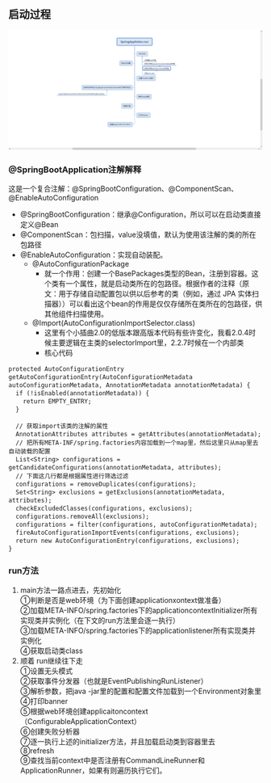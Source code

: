 ## 启动过程
![](../resources/springboot.jpg)
### @SpringBootApplication注解解释
这是一个复合注解：@SpringBootConfiguration、@ComponentScan、@EnableAutoConfiguration  
- @SpringBootConfiguration：继承@Configuration，所以可以在启动类直接定义@Bean 
- @ComponentScan：包扫描，value没填值，默认为使用该注解的类的所在包路径
- @EnableAutoConfiguration：实现自动装配。
  - @AutoConfigurationPackage
    - 就一个作用：创建一个BasePackages类型的Bean，注册到容器。这个类有一个属性，就是启动类所在的包路径。根据作者的注释（原文：用于存储自动配置包以供以后参考的类（例如，通过 JPA 实体扫描器））可以看出这个bean的作用是仅仅存储所在类所在的包路径，供其他组件扫描使用。  
  - @Import(AutoConfigurationImportSelector.class)
    - 这里有个小插曲2.0的低版本跟高版本代码有些许变化，我看2.0.4时候主要逻辑在主类的selectorImport里，2.2.7时候在一个内部类
    - 核心代码
```
protected AutoConfigurationEntry getAutoConfigurationEntry(AutoConfigurationMetadata autoConfigurationMetadata, AnnotationMetadata annotationMetadata) {
  if (!isEnabled(annotationMetadata)) {
    return EMPTY_ENTRY;
  }
  
  // 获取import该类的注解的属性
  AnnotationAttributes attributes = getAttributes(annotationMetadata);
  // 把所有META-INF/spring.factories内容加载到一个map里，然后这里只从map里去自动装载的配置
  List<String> configurations = getCandidateConfigurations(annotationMetadata, attributes);
  // 下面这几行都是根据属性进行筛选过滤
  configurations = removeDuplicates(configurations);
  Set<String> exclusions = getExclusions(annotationMetadata, attributes);
  checkExcludedClasses(configurations, exclusions);
  configurations.removeAll(exclusions);
  configurations = filter(configurations, autoConfigurationMetadata);
  fireAutoConfigurationImportEvents(configurations, exclusions);
  return new AutoConfigurationEntry(configurations, exclusions);
}
```

### run方法
1. main方法一路点进去，先初始化    
①判断是否是web环境（为下面创建applicationxontext做准备）  
②加载META-INFO/spring.factories下的applicationcontextInitializer所有实现类并实例化（在下文的run方法里会逐一执行）  
③加载META-INFO/spring.factories下的applicationlistener所有实现类并实例化  
④获取启动类class  
2. 顺着 run继续往下走  
①设置无头模式  
②获取事件分发器（也就是EventPublishingRunListener）  
③解析参数，把java -jar里的配置和配置文件加载到一个Environment对象里  
④打印banner  
⑤根据web环境创建applicaitoncontext（ConfigurableApplicationContext）  
⑥创建失败分析器  
⑦逐一执行上述的initializer方法，并且加载启动类到容器里去  
⑧refresh  
⑨查找当前context中是否注册有CommandLineRunner和ApplicationRunner，如果有则遍历执行它们。  

